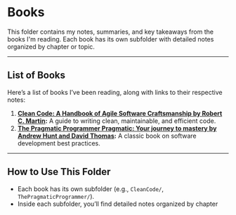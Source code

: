 # Books

This folder contains my notes, summaries, and key takeaways from the books I'm reading. Each book has its own subfolder with detailed notes organized by chapter or topic.

---

## List of Books
Here’s a list of books I’ve been reading, along with links to their respective notes:

1. **[Clean Code: A Handbook of Agile Software Craftsmanship by Robert C. Martin](CleanCode/):** A guide to writing clean, maintainable, and efficient code.
2. **[The Pragmatic Programmer Pragmatic: Your journey to mastery by Andrew Hunt and David Thomas](ThePragmaticProgrammer/):** A classic book on software development best practices.

---

## How to Use This Folder
- Each book has its own subfolder (e.g., `CleanCode/`, `ThePragmaticProgrammer/`).
- Inside each subfolder, you’ll find detailed notes organized by chapter
